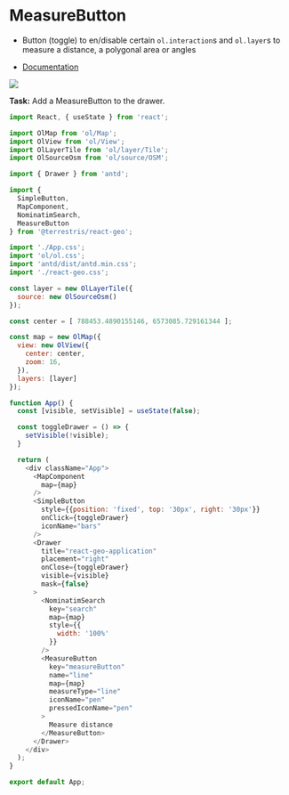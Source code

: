 # MeasureButton

* Button (toggle) to en/disable certain `ol.interaction`s and `ol.layer`s to measure a distance, a polygonal area or angles

* [Documentation](https://terrestris.github.io/react-geo/docs/latest/index.html#!/MeasureButton)

[![](../screenshots/measure_button.png)](../screenshots/measure_button.png)

**Task:** Add a MeasureButton to the drawer.

```javascript
import React, { useState } from 'react';

import OlMap from 'ol/Map';
import OlView from 'ol/View';
import OlLayerTile from 'ol/layer/Tile';
import OlSourceOsm from 'ol/source/OSM';

import { Drawer } from 'antd';

import {
  SimpleButton,
  MapComponent,
  NominatimSearch,
  MeasureButton
} from '@terrestris/react-geo';

import './App.css';
import 'ol/ol.css';
import 'antd/dist/antd.min.css';
import './react-geo.css';

const layer = new OlLayerTile({
  source: new OlSourceOsm()
});

const center = [ 788453.4890155146, 6573085.729161344 ];

const map = new OlMap({
  view: new OlView({
    center: center,
    zoom: 16,
  }),
  layers: [layer]
});

function App() {
  const [visible, setVisible] = useState(false);

  const toggleDrawer = () => {
    setVisible(!visible);
  }

  return (
    <div className="App">
      <MapComponent
        map={map}
      />
      <SimpleButton
        style={{position: 'fixed', top: '30px', right: '30px'}}
        onClick={toggleDrawer}
        iconName="bars"
      />
      <Drawer
        title="react-geo-application"
        placement="right"
        onClose={toggleDrawer}
        visible={visible}
        mask={false}
      >
        <NominatimSearch
          key="search"
          map={map}
          style={{
            width: '100%'
          }}
        />
        <MeasureButton
          key="measureButton"
          name="line"
          map={map}
          measureType="line"
          iconName="pen"
          pressedIconName="pen"
        >
          Measure distance
        </MeasureButton>
      </Drawer>
    </div>
  );
}

export default App;
```
